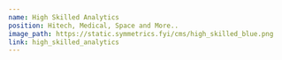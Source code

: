 ```yaml
---
name: High Skilled Analytics
position: Hitech, Medical, Space and More.. 
image_path: https://static.symmetrics.fyi/cms/high_skilled_blue.png
link: high_skilled_analytics
---
```


